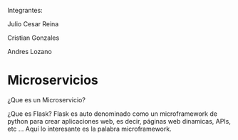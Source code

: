 Integrantes: 

Julio Cesar Reina

Cristian Gonzales

Andres Lozano

# Microservicios


¿Que es un Microservicio?

¿Que es Flask?
Flask es auto denominado como un microframework de python para crear aplicaciones web, es decir, páginas web dinamicas, APIs, etc ... Aquí lo interesante es la palabra microframework.
